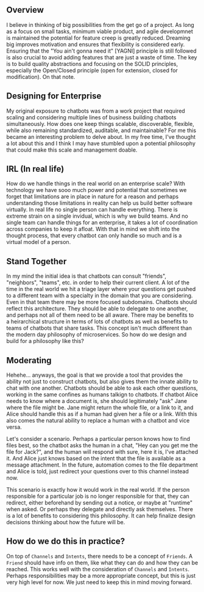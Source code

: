 ## Overview

I believe in thinking of big possibilities from the get go of a project. As long
as a focus on small tasks, minimum viable product, and agile developmnet is
maintained the potential for feature creep is greatly reduced. Dreaming big
improves motivation and ensures that flexibility is considered early. Ensuring
that the "You ain't gonna need it" [YAGNI] principle is still followed is also
crucial to avoid adding features that are just a waste of time. The key is to
build quality abstractions and focusing on the SOLID principles, especially the
Open/Closed principle (open for extension, closed for modification). On that
note.


## Designing for Enterprise

My original exposure to chatbots was from a work project that required scaling
and considering multiple lines of business building chatbots simultaneously. How
does one keep things scalable, discoverable, flexible, while also remaining
standardized, auditable, and maintainable? For me this became an interesting
problem to delve about. In my free time, I've thought a lot about this and I
think I may have stumbled upon a potential philosophy that could make this scale
and management doable.


## IRL (In real life)

How do we handle things in the real world on an enterprise scale? With
technology we have sooo much power and potential that sometimes we forget that
limitations are in place in nature for a reason and perhaps understanding those
limitations in reality can help us build better software virtually. In real life
no single person can handle everything. There is extreme strain on a single
invidual, which is why we build teams. And no single team can handle things for
an enterprise, it takes a lot of coordination across companies to keep it
afloat. With that in mind we shift into the thought process, that every chatbot
can only handle so much and is a virtual model of a person.


## Stand Together

In my mind the initial idea is that chatbots can consult "friends", "neighbors",
"teams", etc. in order to help their current client. A lot of the time in the
real world we hit a triage layer where your questions get pushed to a different
team with a specialty in the domain that you are considering. Even in that team
there may be more focused subdomains. Chatbots should reflect this architecture.
They should be able to delegate to one another, and perhaps not all of them need
to be all aware. There may be benefits to a heirarchical structure in terms of
lots of chatbots as well as benefits to teams of chatbots that share tasks. This
concept isn't much different than the modern day philosophy of microservices. So
how do we design and build for a philosophy like this?


## Moderating

Hehehe... anyways, the goal is that we provide a tool that provides the ability
not just to construct chatbots, but also gives them the innate ability to chat
with one another. Chatbots should be able to ask each other questions, working
in the same confines as humans talkign to chatbots. If chatbot Alice needs to
know where a document is, she should legitimately "ask" Jane where the file
might be. Jane might return the whole file, or a link to it, and Alice should
handle this as if a human had given her a file or a link. With this also comes
the natural ability to replace a human with a chatbot and vice versa.

Let's consider a scenario. Perhaps a particular person knows how to find files
best, so the chatbot asks the human in a chat, "Hey can you get me the file for
Jack?", and the human will respond with sure, here it is, I've attached it. And
Alice just knows based on the intent that the file is available as a message
attachment. In the future, automation comes to the file department and Alice is
told, just redirect your questions over to this channel instead now.

This scenario is exactly how it would work in the real world. If the person
responsible for a particular job is no longer responsible for that, they can
redirect, either beforehand by sending out a notice, or maybe at "runtime" when
asked. Or perhaps they delegate and directly ask themselves. There is a lot of
benefits to considering this philosophy. It can help finalize design decisions
thinking about how the future will be.


## How do we do this in practice?

On top of `Channels` and `Intents`, there needs to be a concept of `Friends`. A
`Friend` should have info on them, like what they can do and how they can be
reached. This works well with the consideration of `Channels` and `Intents`.
Perhaps responsibilities may be a more appropriate concept, but this is just
very high level for now. We just need to keep this in mind moving forward.
